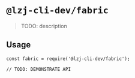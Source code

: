 # `@lzj-cli-dev/fabric`

> TODO: description

## Usage

```
const fabric = require('@lzj-cli-dev/fabric');

// TODO: DEMONSTRATE API
```
